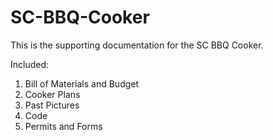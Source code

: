 # SC-BBQ-Cooker
This is the supporting documentation for the SC BBQ Cooker.

Included:
1. Bill of Materials and Budget
2. Cooker Plans
3. Past Pictures
4. Code
5. Permits and Forms

